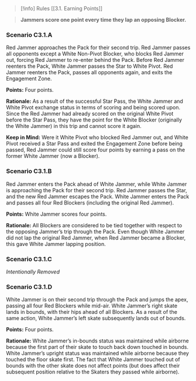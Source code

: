 > [!info] Rules
> [[3.1. Earning Points]]

> **Jammers score one point every time they lap an opposing Blocker.**

### Scenario C3.1.A

Red Jammer approaches the Pack for their second trip. Red Jammer passes all opponents except a White Non-Pivot Blocker, who blocks Red Jammer out, forcing Red Jammer to re-enter behind the Pack. Before Red Jammer reenters the Pack, White Jammer passes the Star to White Pivot. Red Jammer reenters the Pack, passes all opponents again, and exits the Engagement Zone.

**Points:** Four points.

**Rationale:** As a result of the successful Star Pass, the White Jammer and White Pivot exchange status in terms of scoring and being scored upon. Since the Red Jammer had already scored on the original White Pivot before the Star Pass, they have the point for the White Blocker (originally the White Jammer) in this trip and cannot score it again.

**Keep in Mind:** Were it White Pivot who blocked Red Jammer out, and White Pivot received a Star Pass and exited the Engagement Zone before being passed, Red Jammer could still score four points by earning a pass on the former White Jammer (now a Blocker).

### Scenario C3.1.B

Red Jammer enters the Pack ahead of White Jammer, while White Jammer is approaching the Pack for their second trip. Red Jammer passes the Star, and the new Red Jammer escapes the Pack. White Jammer enters the Pack and passes all four Red Blockers (including the original Red Jammer).

**Points:** White Jammer scores four points.

**Rationale:** All Blockers are considered to be tied together with respect to the opposing Jammer’s trip through the Pack. Even though White Jammer did not lap the original Red Jammer, when Red Jammer became a Blocker, this gave White Jammer lapping position.

### Scenario C3.1.C

_Intentionally Removed_

### Scenario C3.1.D

White Jammer is on their second trip through the Pack and jumps the apex, passing all four Red Blockers while mid-air. White Jammer’s right skate lands in bounds, with their hips ahead of all Blockers. As a result of the same action, White Jammer’s left skate subsequently lands out of bounds.

**Points:** Four points.

**Rationale:** White Jammer’s in-bounds status was maintained while airborne because the first part of their skate to touch back down touched in bounds. White Jammer’s upright status was maintained while airborne because they touched the floor skate first. The fact that White Jammer touched out of bounds with the other skate does not affect points (but does affect their subsequent position relative to the Skaters they passed while airborne).